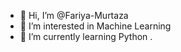 - 👋 Hi, I’m @Fariya-Murtaza
- 👀 I’m interested in Machine Learning
- 🌱 I’m currently learning Python
.

<!---
Fariya-Murtaza/Fariya-Murtaza is a ✨ special ✨ repository because its `README.md` (this file) appears on your GitHub profile.
You can click the Preview link to take a look at your changes.
--->
